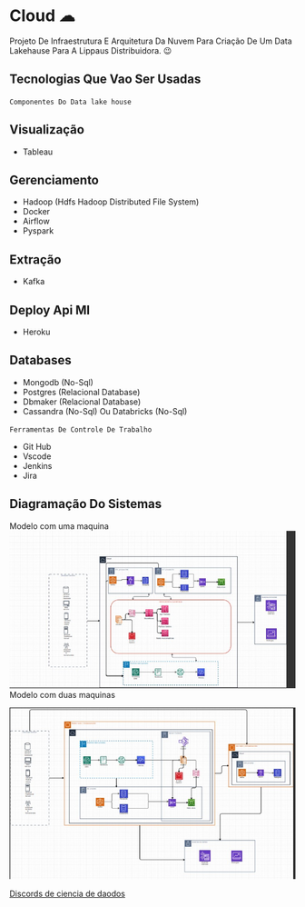 # Cloud ☁

Projeto De Infraestrutura E Arquitetura Da Nuvem Para Criação De Um Data Lakehause Para A Lippaus Distribuidora. 😉

## Tecnologias Que Vao Ser Usadas

`Componentes Do Data lake house`

## Visualização

- Tableau

## Gerenciamento

- Hadoop (Hdfs Hadoop Distributed File System)
- Docker
- Airflow
- Pyspark

## Extração

- Kafka

## Deploy Api Ml

- Heroku

## Databases

- Mongodb (No-Sql)
- Postgres (Relacional Database)
- Dbmaker (Relacional Database)
- Cassandra (No-Sql) Ou Databricks (No-Sql)

`Ferramentas De Controle De Trabalho`

- Git Hub
- Vscode
- Jenkins
- Jira

## Diagramação Do Sistemas

Modelo com uma maquina
![1](../img/Arquiteturas/Modelo%20com%20uma%20maquina.jpg)
<br>
Modelo com duas maquinas

![2](../img/Arquiteturas/Modelo%20com%20duas%20maquinas.jpg)

[Discords de ciencia de daodos](https://towardsdatascience.com/top-20-data-science-discord-servers-to-join-in-2020-567b45738e9d)
